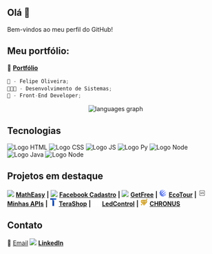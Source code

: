 ## Olá 👋
Bem-vindos ao meu perfil do GitHub!

## Meu portfólio:
💼 **[Portfólio](https://felipeJson.github.io/Portfolio/)**


```javascript
👤 - Felipe Oliveira;
👨🏻‍💻 - Desenvolvimento de Sistemas;
🎨 - Front-End Developer;

```
<div align="center">
  <img src="https://github-readme-stats.vercel.app/api/top-langs?username=feoliveira7&locale=en&hide_title=false&layout=compact&card_width=320&langs_count=5&theme=dracula&hide_border=false" height="150" alt="languages graph"  />
</div>






## Tecnologias
<img height="40" src="https://cdn-icons-png.freepik.com/512/1216/1216733.png" alt="Logo HTML" style="max-width: 100%;"> <img height="40" src="https://cdn-icons-png.flaticon.com/512/732/732190.png" alt="Logo CSS" style="max-width: 100%;"> <img height="40" src="https://upload.wikimedia.org/wikipedia/commons/6/6a/JavaScript-logo.png" alt="Logo JS" style="max-width: 100%;"> <img height="40" src="https://cdn.freebiesupply.com/logos/large/2x/python-5-logo-png-transparent.png" alt="Logo Py" style="max-width: 100%;"> <img height="40" src="https://cdn.iconscout.com/icon/free/png-256/free-node-js-logo-icon-download-in-svg-png-gif-file-formats--nodejs-programming-language-pack-logos-icons-1174925.png?f=webp&w=256" alt="Logo Node" style="max-width: 100%;"> <img height="40" src="https://camo.githubusercontent.com/0d4b500c99671bf83bcb747e4f25f3da28765f2bbb4cdd9733c09f9a46381aaa/68747470733a2f2f63646e2e6a7364656c6976722e6e65742f67682f64657669636f6e732f64657669636f6e2f69636f6e732f6a6176612f6a6176612d6f726967696e616c2e737667" alt="Logo Java" style="max-width: 100%;"> <img height="40" src="https://upload.wikimedia.org/wikipedia/commons/thumb/c/cf/Lua-Logo.svg/1200px-Lua-Logo.svg.png" alt="Logo Node" style="max-width: 100%;">


## Projetos em destaque
<img height="18" src="https://feoliveira7.github.io/MathEasy/img/mathIcon.png" style="max-width: 100%;"> **[MathEasy](https://feoliveira7.github.io/MathEasy/)** **|** <img height="18" src="https://upload.wikimedia.org/wikipedia/commons/6/6c/Facebook_Logo_2023.png" style="max-width: 100%;"> **[Facebook Cadastro](https://feoliveira7.github.io/Facebook-Cadastro/)** **|** <img height="18" src="https://feoliveira7.github.io/GetFree/img/icon2.png" style="max-width: 100%;"> **[GetFree](https://feoliveira7.github.io/GetFree/)** **|** <img height="18" src="https://raw.githubusercontent.com/feoliveira7/EcoTour/refs/heads/main/img/logo%20EcoTour.png" style="max-width: 100%;"> **[EcoTour](https://feoliveira7.github.io/EcoTour/)**
 **|** <img height="18" src="https://raw.githubusercontent.com/feoliveira7/APIs/main/img/Design%20sem%20nome%20(6).png" style="max-width: 100%;"> **[Minhas APIs](https://feoliveira7.github.io/TechSolutions/)** **|** <img height="18" src="https://raw.githubusercontent.com/feoliveira7/TeraShop/refs/heads/main/img/iconTeraShop2.png" style="max-width: 100%;"> **[TeraShop](https://feoliveira7.github.io/TeraShop/)** **|** <img height="18" src="https://raw.githubusercontent.com/feoliveira7/LedControl/refs/heads/main/img/lampada2.png" style="max-width: 100%;"> **[LedControl](https://feoliveira7.github.io/LedControl/)** **|** <img height="18" src="https://raw.githubusercontent.com/feoliveira7/chronus-teste/refs/heads/main/images/diamond.png" style="max-width: 100%;"> **[CHRONUS](https://feoliveira7.github.io/chronus-teste/)**





## Contato
📧 [Email](mailto:oliveirafee77@gmail.com) <img height="18" src="https://upload.wikimedia.org/wikipedia/commons/thumb/8/81/LinkedIn_icon.svg/2048px-LinkedIn_icon.svg.png" style="max-width: 100%;"> **[LinkedIn](https://www.linkedin.com/in/felipeoliveira077/)**
